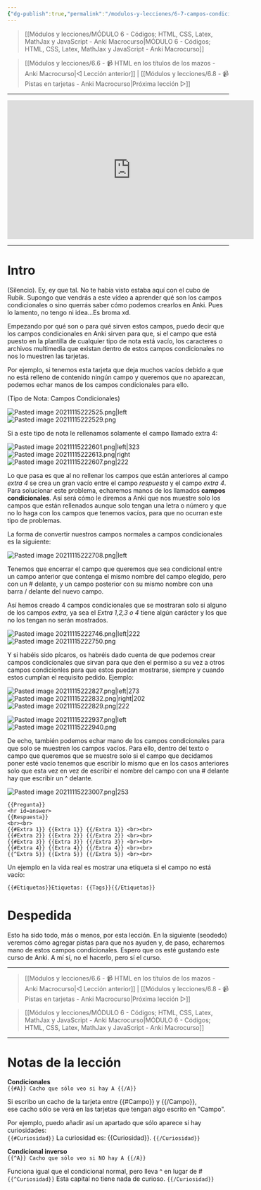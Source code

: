 ```yaml
---
{"dg-publish":true,"permalink":"/modulos-y-lecciones/6-7-campos-condicionales-anki-macrocurso/","noteIcon":"","updated":"2024-05-15T22:20:32.712+02:00"}
---
```



> [[Módulos y lecciones/MÓDULO 6 - Códigos; HTML, CSS, Latex, MathJax y JavaScript - Anki Macrocurso\|MÓDULO 6 - Códigos; HTML, CSS, Latex, MathJax y JavaScript - Anki Macrocurso]]

> [[Módulos y lecciones/6.6 - 📹 HTML en los títulos de los mazos - Anki Macrocurso\|◁ Lección anterior]] | [[Módulos y lecciones/6.8 - 📹 Pistas en tarjetas - Anki Macrocurso\|Próxima lección ▷]]

---

<center><iframe width="560" height="315" src="https://www.youtube.com/embed/W3HVfdbvo78" title="YouTube video player" frameborder="0" allow="accelerometer; autoplay; clipboard-write; encrypted-media; gyroscope; picture-in-picture" allowfullscreen></iframe></center>

---

# Intro

(Silencio). Ey, ey que tal. No te había visto estaba aquí con el cubo de Rubik. Supongo que vendrás a este vídeo a aprender qué son los campos condicionales o sino querrás saber cómo podemos crearlos en Anki. Pues lo lamento, no tengo ni idea…Es broma xd.

Empezando por qué son o para qué sirven estos campos, puedo decir que los campos condicionales en Anki sirven para que, si el campo que está puesto en la plantilla de cualquier tipo de nota está vacío, los caracteres o archivos multimedia que existan dentro de estos campos condicionales no nos lo muestren las tarjetas.

Por ejemplo, si tenemos esta tarjeta que deja muchos vacíos debido a que no está relleno de contenido ningún campo y queremos que no aparezcan, podemos echar manos de los campos condicionales para ello.

(Tipo de Nota: Campos Condicionales)


![Pasted image 20211115222525.png|left](/img/user/ANEXOS/Pasted%20image%2020211115222525.png) ![Pasted image 20211115222529.png](/img/user/ANEXOS/Pasted%20image%2020211115222529.png)

Si a este tipo de nota le rellenamos solamente el campo llamado extra 4:

![Pasted image 20211115222601.png|left|323](/img/user/ANEXOS/Pasted%20image%2020211115222601.png) ![Pasted image 20211115222613.png|right](/img/user/ANEXOS/Pasted%20image%2020211115222613.png) ![Pasted image 20211115222607.png|222](/img/user/ANEXOS/Pasted%20image%2020211115222607.png) 

            

Lo que pasa es que al no rellenar los campos que están anteriores al campo _extra 4_ se crea un gran vacío entre el campo _respuesta_ y el campo _extra 4_. Para solucionar este problema, echaremos manos de los llamados **campos condicionales**. Así será cómo le diremos a Anki que nos muestre solo los campos que están rellenados aunque solo tengan una letra o número y que no lo haga con los campos que tenemos vacíos, para que no ocurran este tipo de problemas.

La forma de convertir nuestros campos normales a campos condicionales es la siguiente:

![Pasted image 20211115222708.png|left](/img/user/ANEXOS/Pasted%20image%2020211115222708.png)

Tenemos que encerrar el campo que queremos que sea condicional entre un campo anterior que contenga el mismo nombre del campo elegido, pero con un # delante, y un campo posterior con su mismo nombre con una barra / delante del nuevo campo.            

Así hemos creado 4 campos condicionales que se mostraran solo si alguno de los campos _extra,_ ya sea el _Extra 1,2,3 o 4_ tiene algún carácter y los que no los tengan no serán mostrados.

![Pasted image 20211115222746.png|left|222](/img/user/ANEXOS/Pasted%20image%2020211115222746.png) ![Pasted image 20211115222750.png](/img/user/ANEXOS/Pasted%20image%2020211115222750.png)

Y si habéis sido pícaros, os habréis dado cuenta de que podemos crear campos condicionales que sirvan para que den el permiso a su vez a otros campos condicionles para que estos puedan mostrarse, siempre y cuando estos cumplan el requisito pedido. Ejemplo:

![Pasted image 20211115222827.png|left|273](/img/user/ANEXOS/Pasted%20image%2020211115222827.png) ![Pasted image 20211115222832.png|right|202](/img/user/ANEXOS/Pasted%20image%2020211115222832.png) ![Pasted image 20211115222829.png|222](/img/user/ANEXOS/Pasted%20image%2020211115222829.png) 

![Pasted image 20211115222937.png|left](/img/user/ANEXOS/Pasted%20image%2020211115222937.png) ![Pasted image 20211115222940.png](/img/user/ANEXOS/Pasted%20image%2020211115222940.png)

De echo, también podemos echar mano de los campos condicionales para que solo se muestren los campos vacíos. Para ello, dentro del texto o campo que queremos que se muestre solo si el campo que decidamos poner esté vacío tenemos que escribir lo mismo que en los casos anteriores solo que esta vez en vez de escribir el nombre del campo con una # delante hay que escribir un ^ delante.

![Pasted image 20211115223007.png|253](/img/user/ANEXOS/Pasted%20image%2020211115223007.png)

           

```
{{Pregunta}}
<hr id=answer>
{{Respuesta}}
<br><br>
{{#Extra 1}} {{Extra 1}} {{/Extra 1}} <br><br>
{{#Extra 2}} {{Extra 2}} {{/Extra 2}} <br><br>
{{#Extra 3}} {{Extra 3}} {{/Extra 3}} <br><br>
{{#Extra 4}} {{Extra 4}} {{/Extra 4}} <br><br>
{{^Extra 5}} {{Extra 5}} {{/Extra 5}} <br><br>
```
           

Un ejemplo en la vida real es mostrar una etiqueta si el campo no está vacío:

```
{{#Etiquetas}}Etiquetas: {{Tags}}{{/Etiquetas}}
```
           

# Despedida

Esto ha sido todo, más o menos, por esta lección. En la siguiente (seodedo) veremos cómo agregar pistas para que nos ayuden y, de paso, echaremos mano de estos campos condicionales. Espero que os esté gustando este curso de Anki. A mí sí, no el hacerlo, pero sí el curso.


---

> [[Módulos y lecciones/6.6 - 📹 HTML en los títulos de los mazos - Anki Macrocurso\|◁ Lección anterior]] | [[Módulos y lecciones/6.8 - 📹 Pistas en tarjetas - Anki Macrocurso\|Próxima lección ▷]]

> [[Módulos y lecciones/MÓDULO 6 - Códigos; HTML, CSS, Latex, MathJax y JavaScript - Anki Macrocurso\|MÓDULO 6 - Códigos; HTML, CSS, Latex, MathJax y JavaScript - Anki Macrocurso]]

---

# Notas de la lección
**Condicionales**  
`{{#A}} Cacho que sólo veo si hay A {{/A}}`

Si escribo un cacho de la tarjeta entre {{#Campo}} y {{/Campo}},  
ese cacho sólo se verá en las tarjetas que tengan algo escrito en "Campo".  
  
Por ejemplo, puedo añadir así un apartado que sólo aparece si hay curiosidades:  
`{{#Curiosidad}}` La curiosidad es: {{Curiosidad}}. `{{/Curiosidad}}`

**Condicional inverso**  
`{{^A}} Cacho que sólo veo si NO hay A {{/A}}`

Funciona igual que el condicional normal, pero lleva ^ en lugar de #  
`{{^Curiosidad}}` Esta capital no tiene nada de curioso. `{{/Curiosidad}}`